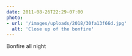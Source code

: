 ```yaml
---
date: 2011-08-26T22:29-07:00
photo:
- url: '/images/uploads/2018/30fa13f66d.jpg'
  alt: 'Close up of the bonfire'
---
```

Bonfire all night
